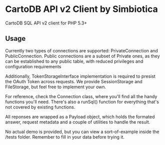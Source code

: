 CartoDB API v2 Client by Simbiotica 
=====================

CartoDB SQL API v2 client for PHP 5.3+


Usage
-----

Currently two types of connections are supported: PrivateConnection and PublicConnection.
Public connections are a subset of Private ones, as they can be established
to any public table, with reduced privileges and configuration requirements

Additionally, TokenStorageInterface implementation is required to presist the OAuth Token
across requests. We provide SessionStorage and FileStorage, but feel free to
implement your own.

For reference, check the Connection class, where you'll find all the handy functions
you'll need. There's also a runSql() function for everything that's not covered
by existing functions.

All reponses are wrapped as a Payload object, which holds the formated answer,
request metadata and a couple of utilities to handle the result.

No actual demo is provided, but you can view a sort-of-example inside the /tests
folder. Remember to fill in your data before trying it.
